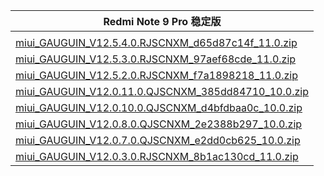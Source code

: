 | Redmi Note 9 Pro  稳定版    |
| ---- |
| []()    |
| [miui_GAUGUIN_V12.5.4.0.RJSCNXM_d65d87c14f_11.0.zip](https://hugeota.d.miui.com/V12.5.4.0.RJSCNXM/miui_GAUGUIN_V12.5.4.0.RJSCNXM_d65d87c14f_11.0.zip)    |
| [miui_GAUGUIN_V12.5.3.0.RJSCNXM_97aef68cde_11.0.zip](https://hugeota.d.miui.com/V12.5.3.0.RJSCNXM/miui_GAUGUIN_V12.5.3.0.RJSCNXM_97aef68cde_11.0.zip)    |
| [miui_GAUGUIN_V12.5.2.0.RJSCNXM_f7a1898218_11.0.zip](https://hugeota.d.miui.com/V12.5.2.0.RJSCNXM/miui_GAUGUIN_V12.5.2.0.RJSCNXM_f7a1898218_11.0.zip)    |
| [miui_GAUGUIN_V12.0.11.0.QJSCNXM_385dd84710_10.0.zip](https://hugeota.d.miui.com/V12.0.11.0.QJSCNXM/miui_GAUGUIN_V12.0.11.0.QJSCNXM_385dd84710_10.0.zip)    |
| [miui_GAUGUIN_V12.0.10.0.QJSCNXM_d4bfdbaa0c_10.0.zip](https://hugeota.d.miui.com/V12.0.10.0.QJSCNXM/miui_GAUGUIN_V12.0.10.0.QJSCNXM_d4bfdbaa0c_10.0.zip)    |
| [miui_GAUGUIN_V12.0.8.0.QJSCNXM_2e2388b297_10.0.zip](https://hugeota.d.miui.com/V12.0.8.0.QJSCNXM/miui_GAUGUIN_V12.0.8.0.QJSCNXM_2e2388b297_10.0.zip)    |
| [miui_GAUGUIN_V12.0.7.0.QJSCNXM_e2dd0cb625_10.0.zip](https://hugeota.d.miui.com/V12.0.7.0.QJSCNXM/miui_GAUGUIN_V12.0.7.0.QJSCNXM_e2dd0cb625_10.0.zip)    |
| [miui_GAUGUIN_V12.0.3.0.RJSCNXM_8b1ac130cd_11.0.zip](https://hugeota.d.miui.com/V12.0.3.0.RJSCNXM/miui_GAUGUIN_V12.0.3.0.RJSCNXM_8b1ac130cd_11.0.zip)    |
